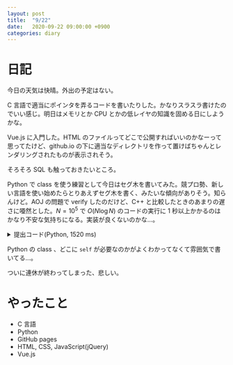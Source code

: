 ```yaml
---
layout: post
title:  "9/22"
date:   2020-09-22 09:00:00 +0900
categories: diary
---
```

# 日記

今日の天気は快晴。外出の予定はない。

C 言語で適当にポインタを弄るコードを書いたりした。かなりスラスラ書けたのでいい感じ。明日はメモリとか CPU とかの低レイヤの知識を固める日にしようかな。

Vue.js に入門した。HTML のファイルってどこで公開すればいいのかなーって思ってたけど、github.io の下に適当なディレクトリを作って置けばちゃんとレンダリングされたものが表示されそう。

そろそろ SQL も触っておきたいところ。

Python で class を使う練習として今日はセグ木を書いてみた。競プロ勢、新しい言語を使い始めたらとりあえずセグ木を書く、みたいな傾向がありそう。知らんけど。AOJ の問題で verify したのだけど、C++ と比較したときのあまりの遅さに唖然とした。$N=10^5$ で $O(N \log N)$ のコードの実行に 1 秒以上かかるのはかなり不安な気持ちになる。実装が良くないのかな...。

<details>
    <summary>提出コード(Python, 1520 ms)</summary>
    {% highlight py %}
import sys

read = sys.stdin.buffer.read
readline = sys.stdin.buffer.readline
readlines = sys.stdin.buffer.readlines


class SegmentTree:
    def __init__(self, data, ie, f):
        self.data = data
        self.ie = ie
        self.f = f
        self.sz = len(self.data)
        self.n = 1

        while self.n < self.sz:
            self.n <<= 1

        self.node = [ie] * (2 * self.n)

        for i in range(self.sz):
            self.node[i + n] = self.data[i]

        for i in range(self.n - 1, 0, -1):
            self.node[i] = self.f(self.node[2 * i], self.node[2 * i + 1])

    def update(self, pos, val):
        pos += self.n
        self.node[pos] = val
        while pos:
            pos >>= 1
            self.node[pos] = self.f(self.node[2 * pos], self.node[2 * pos + 1])

    def get(self, l, r):
        vl, vr = self.ie, self.ie
        l += self.n
        r += self.n
        while l < r:
            if l & 1:
                vl = self.f(vl, self.node[l])
                l += 1
            if r & 1:
                r -= 1
                vr = self.f(self.node[r], vr)
            l >>= 1
            r >>= 1
        return self.f(vl, vr)

if __name__ == '__main__':
    n, q = map(int, readline().split())

    data = [2**31 - 1] * n
    ie = 2**31 - 1
    f = lambda x, y: min(x, y)

    seg = SegmentTree(data, ie, f)

    for i in range(q):
        com, x, y = map(int, readline().split())

        if com:
            print(seg.get(x, y + 1))
        else:
            seg.update(x, y)
    {% endhighlight %}
</details>

Python の class 、どこに ```self``` が必要なのかがよくわかってなくて雰囲気で書いてる...。

ついに連休が終わってしまった、悲しい。

# やったこと

- C 言語
- Python
- GitHub pages
- HTML, CSS, JavaScript(jQuery)
- Vue.js